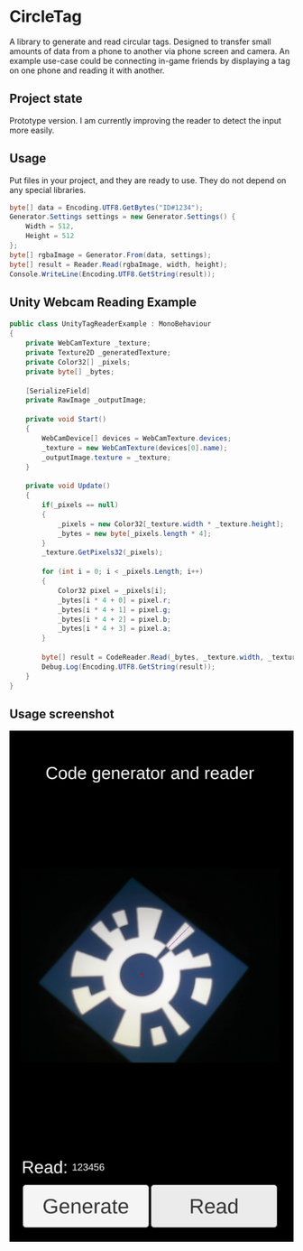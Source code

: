 # CircleTag
A library to generate and read circular tags. Designed to transfer small amounts of data from a phone to another via phone screen and camera. An example use-case could be connecting in-game friends by displaying a tag on one phone and reading it with another.
## Project state
Prototype version. I am currently improving the reader to detect the input more easily.
## Usage
Put files in your project, and they are ready to use. They do not depend on any special libraries.
```cs
byte[] data = Encoding.UTF8.GetBytes("ID#1234");
Generator.Settings settings = new Generator.Settings() {
    Width = 512,
    Height = 512
};
byte[] rgbaImage = Generator.From(data, settings);
byte[] result = Reader.Read(rgbaImage, width, height);
Console.WriteLine(Encoding.UTF8.GetString(result));
```
## Unity Webcam Reading Example
```cs
public class UnityTagReaderExample : MonoBehaviour
{
    private WebCamTexture _texture;
    private Texture2D _generatedTexture;
    private Color32[] _pixels;
    private byte[] _bytes;
    
    [SerializeField]
    private RawImage _outputImage;

    private void Start()
    {
        WebCamDevice[] devices = WebCamTexture.devices;
        _texture = new WebCamTexture(devices[0].name);
        _outputImage.texture = _texture;
    }

    private void Update()
    {
        if(_pixels == null)
        {
            _pixels = new Color32[_texture.width * _texture.height];
            _bytes = new byte[_pixels.length * 4];
        }
        _texture.GetPixels32(_pixels);

        for (int i = 0; i < _pixels.Length; i++)
        {
            Color32 pixel = _pixels[i];
            _bytes[i * 4 + 0] = pixel.r;
            _bytes[i * 4 + 1] = pixel.g;
            _bytes[i * 4 + 2] = pixel.b;
            _bytes[i * 4 + 3] = pixel.a;
        }

        byte[] result = CodeReader.Read(_bytes, _texture.width, _texture.height);
        Debug.Log(Encoding.UTF8.GetString(result));
    }
}
```
## Usage screenshot
![Screenshot of CircleTag in use](https://raw.githubusercontent.com/Lazzu/CircleTag/master/CircleTag.png)
